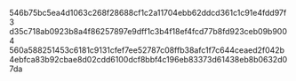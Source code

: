 546b75bc5ea4d1063c268f28688cf1c2a11704ebb62ddcd361c1c91e4fdd97f3
d35c718ab0923b8a4f86257897e9dff1c3b4f18ef4fcd77b8fd923ceb09b9004
560a588251453c6181c9131cfef7ee52787c08ffb38afc1f7c644ceaed2f042b
4ebfca83b92cbae8d02cdd6100dcf8bbf4c196eb83373d61438eb8b0632d07da 
